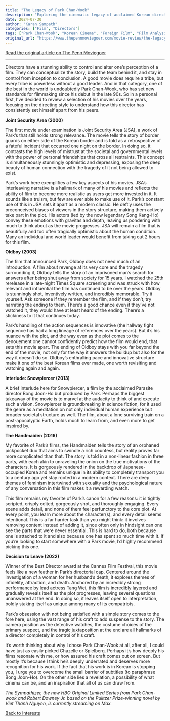 ```yaml
---
title: "The Legacy of Park Chan-Wook"
description: "Exploring the cinematic legacy of acclaimed Korean director Park Chan-Wook"
date: 2024-07-30
author: "Karan Sampath"
categories: ["Film", "Directors"]
tags: ["Park Chan-Wook", "Korean Cinema", "Foreign Film", "Film Analysis", "Directors"]
original_url: "https://www.thepennmoviegoer.com/movie-review/the-legacy-of-park-chan-wook"
---
```


[Read the original article on The Penn Moviegoer](https://www.thepennmoviegoer.com/movie-review/the-legacy-of-park-chan-wook)

---

Directors have a stunning ability to control and alter one’s perception of a film. They can conceptualize the story, build the team behind it, and stay in control from inception to conclusion. A good movie does require a tribe, but every tribe is powerless without a good leader. And in that category, one of the best in the world is undoubtedly Park Chan-Wook, who has set new standards for filmmaking since his debut in the late 90s. So in a personal first, I’ve decided to review a selection of his movies over the years, focusing on the directing style to understand how this director has consistently set himself apart from his peers. 

**Joint Security Area (2000)**

The first movie under examination is Joint Security Area (JSA), a work of Park’s that still holds strong relevance. The movie tells the story of border guards on either side of the Korean border and is told as a retrospective of a fateful incident that occurred one night on the border. In doing so, it contrasts the high levels of mistrust at the societal and governmental levels with the power of personal friendships that cross all restraints. This concept is simultaneously stunningly optimistic and depressing, exposing the deep beauty of human connection with the tragedy of it not being allowed to exist. 

Park’s work here exemplifies a few key aspects of his movies. JSA’s interleaving narrative is a hallmark of many of his movies and reflects the ability of film to become more realistic as users get more invested in it. It sounds like a truism, but few are ever able to make use of it. Park’s constant use of this in JSA sets it apart as a modern classic. He deftly uses the preconceived biases of viewers in the story structure, making them actively take part in the plot. His actors (led by the now legendary Song Kang-Ho) convey these emotions with gravitas and depth, leaving us pondering with much to think about as the movie progresses. JSA will remain a film that is beautifully and too often tragically optimistic about the human condition. Many an individual and world leader would benefit from taking out 2 hours for this film.

**Oldboy (2003)**

The film that announced Park, Oldboy does not need much of an introduction. A film about revenge at its very core and the tragedy surrounding it, Oldboy tells the story of an imprisoned man’s search for answers after being shut away from society for 15 years. I watched the 25th rerelease in a late-night Times Square screening and was struck with how relevant and influential the film has continued to be over the years. Oldboy is stunningly shot, inventively written, and incredibly memorable. Try it yourself. Ask someone if they remember the film, and if they don’t, try narrating the ending to them. There’s a good chance even if they’ve not watched it, they would have at least heard of the ending. There’s a stickiness to it that continues today.

Park’s handling of the action sequences is innovative (the hallway fight sequence has had a long lineage of references over the years). But it’s his nuance with the plot, and the way even as the plot comes to the denouement one cannot confidently predict how the film would end, that sets this movie apart. The ending of Oldboy stays with you far beyond the end of the movie, not only for the way it answers the buildup but also for the way it doesn’t do so. Oldboy’s enthralling pace and innovative structure make it one of the best Korean films ever made, one worth revisiting and watching again and again.

**Interlude: Snowpiercer (2013)**

A brief interlude here for Snowpiercer, a film by the acclaimed Parasite director Bong Joon-Ho but produced by Park. Perhaps the biggest takeaway of the movie is to marvel at the audacity to think of and execute such a vision. Snowpiercer is groundbreaking in science fiction, for it used the genre as a meditation on not only individual human experience but broader societal structure as well. The film, about a lone surviving train on a post-apocalyptic Earth, holds much to learn from, and even more to get inspired by.

**The Handmaiden (2016)**

My favorite of Park’s films, the Handmaiden tells the story of an orphaned pickpocket duo that aims to swindle a rich countess, but reality proves far more complicated than that. The story is told in a non-linear fashion in three parts, with each akin to unraveling the onion on the true motivations of the characters. It is gorgeously rendered in the backdrop of Japanese-occupied Korea and remains unique in its ability to completely transport you to a century ago yet stay rooted in a modern context. There are deep themes of feminism intertwined with sexuality and the psychological nature of any conversation in this film makes it a rewarding watch.

This film remains my favorite of Park’s canon for a few reasons: it is tightly scripted, crisply edited, gorgeously shot, and thoroughly engaging. Every scene adds detail, and none of them feel perfunctory to the core plot. At every point, you learn more about the character(s), and every detail seems intentional. This is a far harder task than you might think: it involves removing content instead of adding it, since often only in hindsight can one see the parts that were never essential. This is hard to do, both because one is attached to it and also because one has spent so much time with it. If you’re looking to start somewhere with a Park movie, I’d highly recommend picking this one.

**Decision to Leave (2022)**

Winner of the Best Director award at the Cannes Film Festival, this movie feels like a new feather in Park’s directorial cap. Centered around the investigation of a woman for her husband’s death, it explores themes of infidelity, attraction, and death. Anchored by an incredibly strong performance by lead actress Tang Wei, this film is incredibly layered and gradually reveals itself as the plot progresses, leaving several questions unanswered at the end. In doing so, it leaves itself open to interpretation, boldly staking itself as unique among many of its compatriots.

Park’s obsession with not being satisfied with a simple story comes to the fore here, using the vast range of his craft to add suspense to the story. The camera position as the detective watches, the costume choices of the primary suspect, and the tragic juxtaposition at the end are all hallmarks of a director completely in control of his craft.


It’s worth thinking about why I chose Park Chan-Wook at all, after all, I could have just as easily picked Chazelle or Spielberg. Perhaps it’s how deeply his films resonate with me, or how assured his craft comes out on screen. But mostly it’s because I think he’s deeply underrated and deserves more recognition for his work. If the fact that his work is in Korean is stopping you, I urge you to overcome the small barrier of subtitles (to paraphrase Bong Joon-Ho). On the other side lies a revelation, a possibility of what cinema can be, and an inspiration that all of us can draw from.

*The Sympathizer, the new HBO Original Limited Series from Park Chan-wook and Robert Downey Jr. based on the Pulitzer Prize-winning novel by Viet Thanh Nguyen, is currently streaming on Max.*

[Back to Interests](/interests/) 